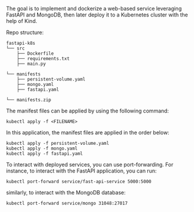 The goal is to implement and dockerize a web-based service leveraging FastAPI and MongoDB, then later deploy it to a Kubernetes cluster with the help of Kind.

Repo structure:
```
fastapi-k8s
└── src
    ├── Dockerfile
    ├── requirements.txt
    ├── main.py

└── manifests
    ├── persistent-volume.yaml
    ├── mongo.yaml
    ├── fastapi.yaml

└── manifests.zip 
```

The manifest files can be applied by using the following command:
```
kubectl apply -f <FILENAME>
```

In this application, the manifest files are applied in the order below:
```
kubectl apply -f persistent-volume.yaml
kubectl apply -f mongo.yaml
kubectl apply -f fastapi.yaml
```

To interact with deployed services, you can use port-forwarding. For instance, to interact with the FastAPI application, you can run:
```
kubectl port-forward service/fast-api-service 5000:5000
```

similarly, to interact with the MongoDB database:
```
kubectl port-forward service/mongo 31048:27017
```